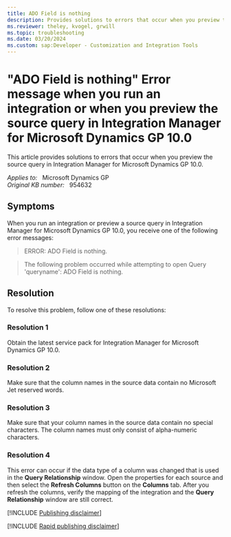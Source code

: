 ```yaml
---
title: ADO Field is nothing
description: Provides solutions to errors that occur when you preview the source query in Integration Manager for Microsoft Dynamics GP 10.0.
ms.reviewer: theley, kvogel, grwill
ms.topic: troubleshooting
ms.date: 03/20/2024
ms.custom: sap:Developer - Customization and Integration Tools
---
```

# "ADO Field is nothing" Error message when you run an integration or when you preview the source query in Integration Manager for Microsoft Dynamics GP 10.0

This article provides solutions to errors that occur when you preview the source query in Integration Manager for Microsoft Dynamics GP 10.0.

_Applies to:_ &nbsp; Microsoft Dynamics GP  
_Original KB number:_ &nbsp; 954632

## Symptoms

When you run an integration or preview a source query in Integration Manager for Microsoft Dynamics GP 10.0, you receive one of the following error messages:
> ERROR: ADO Field is nothing.

> The following problem occurred while attempting to open Query 'queryname': ADO Field is nothing.

## Resolution

To resolve this problem, follow one of these resolutions:

### Resolution 1

Obtain the latest service pack for Integration Manager for Microsoft Dynamics GP 10.0.

### Resolution 2

Make sure that the column names in the source data contain no Microsoft Jet reserved words.

### Resolution 3

Make sure that your column names in the source data contain no special characters. The column names must only consist of alpha-numeric characters.

### Resolution 4

This error can occur if the data type of a column was changed that is used in the **Query Relationship** window. Open the properties for each source and then select the **Refresh Columns** button on the **Columns** tab. After you refresh the columns, verify the mapping of the integration and the **Query Relationship** window are still correct.

[!INCLUDE [Publishing disclaimer](../../includes/publishing-disclaimer.md)]

[!INCLUDE [Rapid publishing disclaimer](../../includes/rapid-publishing-disclaimer.md)]
